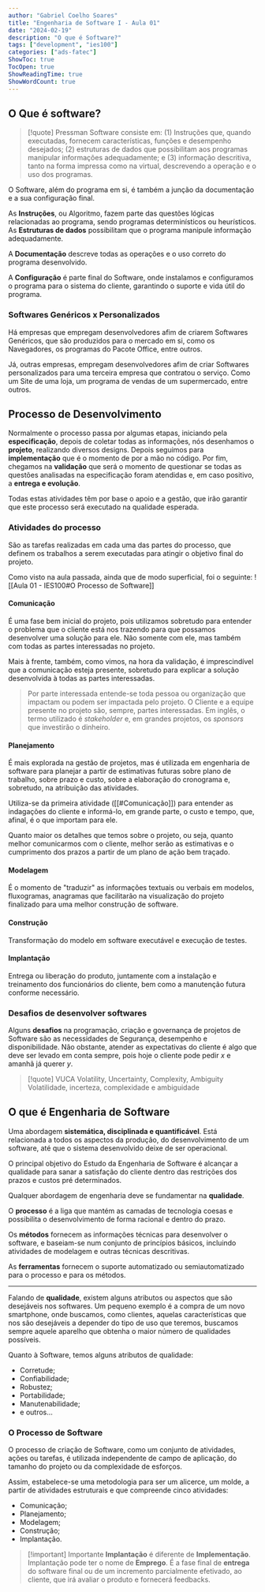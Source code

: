 ```yaml
---
author: "Gabriel Coelho Soares"
title: "Engenharia de Software I - Aula 01"
date: "2024-02-19"
description: "O que é Software?"
tags: ["development", "ies100"]
categories: ["ads-fatec"]
ShowToc: true
TocOpen: true
ShowReadingTime: true
ShowWordCount: true
---
```



## O Que é software?
>
> [!quote] Pressman
> Software consiste em: (1) Instruções que, quando executadas, fornecem características, funções e desempenho desejados; (2) estruturas de dados que possibilitam aos programas manipular informações adequadamente; e (3) informação descritiva, tanto na forma impressa como na virtual, descrevendo a operação e o uso dos programas.

O Software, além do programa em si, é também a junção da documentação e a sua configuração final.

As **Instruções**, ou Algoritmo, fazem parte das questões lógicas relacionadas ao programa, sendo programas determinísticos ou heurísticos. As **Estruturas de dados** possibilitam que o programa manipule informação adequadamente.

A **Documentação** descreve todas as operações e o uso correto do programa desenvolvido.

A **Configuração** é parte final do Software, onde instalamos e configuramos o programa para o sistema do cliente, garantindo o suporte e vida útil do programa.

### Softwares Genéricos x Personalizados

Há empresas que empregam desenvolvedores afim de criarem Softwares Genéricos, que são produzidos para o mercado em si, como os Navegadores, os programas do Pacote Office, entre outros.

Já, outras empresas, empregam desenvolvedores afim de criar Softwares personalizados para uma terceira empresa que contratou o serviço. Como um Site de uma loja, um programa de vendas de um supermercado, entre outros.

## Processo de Desenvolvimento

Normalmente o processo passa por algumas etapas, iniciando pela **especificação**, depois de coletar todas as informações, nós desenhamos o **projeto**, realizando diversos designs. Depois seguimos para **implementação** que é o momento de por a mão no código. Por fim, chegamos na **validação** que será o momento de questionar se todas as questões analisadas na especificação foram atendidas e, em caso positivo, a **entrega e evolução**.

Todas estas atividades têm por base o apoio e a gestão, que irão garantir que este processo será executado na qualidade esperada.

### Atividades do processo

São as tarefas realizadas em cada uma das partes do processo, que definem os trabalhos a serem executadas para atingir o objetivo final do projeto.

Como visto na aula passada, ainda que de modo superficial, foi o seguinte:
![[Aula 01 - IES100#O Processo de Software]]

#### Comunicação

É uma fase bem inicial do projeto, pois utilizamos sobretudo para entender o problema que o cliente está nos trazendo para que possamos desenvolver uma solução para ele. Não somente com ele, mas também com todas as partes interessadas no projeto.

Mais à frente, também, como vimos, na hora da validação, é imprescindível que a comunicação esteja presente, sobretudo para explicar a solução desenvolvida à todas as partes interessadas.

> Por parte interessada entende-se toda pessoa ou organização que impactam ou podem ser impactada pelo projeto. O Cliente e a equipe presente no projeto são, sempre, partes interessadas. Em inglês, o termo utilizado é *stakeholder* e, em grandes projetos, os *sponsors* que investirão o dinheiro.  

#### Planejamento

É mais explorada na gestão de projetos, mas é utilizada em engenharia de software para planejar a partir de estimativas futuras sobre plano de trabalho, sobre prazo e custo, sobre a elaboração do cronograma e, sobretudo, na atribuição das atividades.

Utiliza-se da primeira atividade ([[#Comunicação]]) para entender as indagações do cliente e informá-lo, em grande parte, o custo e tempo, que, afinal, é o que importam para ele.

Quanto maior os detalhes que temos sobre o projeto, ou seja, quanto melhor comunicarmos com o cliente, melhor serão as estimativas e o cumprimento dos prazos a partir de um plano de ação bem traçado.

#### Modelagem

É o momento de "traduzir" as informações textuais ou verbais em modelos, fluxogramas, anagramas que facilitarão na visualização do projeto finalizado para uma melhor construção de software.

#### Construção

Transformação do modelo em software executável e execução de testes.

#### Implantação

Entrega ou liberação do produto, juntamente com a instalação e treinamento dos funcionários do cliente, bem como a manutenção futura conforme necessário.

### Desafios de desenvolver softwares

Alguns **desafios** na programação, criação e governança de projetos de Software são as necessidades de Segurança, desempenho e disponibilidade. Não obstante, atender as expectativas do cliente é algo que deve ser levado em conta sempre, pois hoje o cliente pode pedir $x$ e amanhã já querer $y$.

> [!quote] VUCA
> Volatility, Uncertainty, Complexity, Ambiguity
> Volatilidade, incerteza, complexidade e ambiguidade

## O que é Engenharia de Software

Uma abordagem **sistemática, disciplinada e quantificável**. Está relacionada a todos os aspectos da produção, do desenvolvimento de um software, até que o sistema desenvolvido deixe de ser operacional.

O principal objetivo do Estudo da Engenharia de Software é alcançar a qualidade para sanar a satisfação do cliente dentro das restrições dos prazos e custos pré determinados.

Qualquer abordagem de engenharia deve se fundamentar na **qualidade**.

O **processo** é a liga que mantém as camadas de tecnologia coesas e possibilita o desenvolvimento de forma racional e dentro do prazo.

Os **métodos** fornecem as informações técnicas para desenvolver o software, e baseiam-se num conjunto de princípios básicos, incluindo atividades de modelagem e outras técnicas descritivas.

As **ferramentas** fornecem o suporte automatizado ou semiautomatizado para o processo e para os métodos.

---
Falando de **qualidade**, existem alguns atributos ou aspectos que são desejáveis nos softwares. Um pequeno exemplo é a compra de um novo smartphone, onde buscamos, como clientes, aquelas características que nos são desejáveis a depender do tipo de uso que teremos, buscamos sempre aquele aparelho que obtenha o maior número de qualidades possíveis.

Quanto à Software, temos alguns atributos de qualidade:

- Corretude;
- Confiabilidade;
- Robustez;
- Portabilidade;
- Manutenabilidade;
- e outros...

### O Processo de Software

O processo de criação de Software, como um conjunto de atividades, ações ou tarefas, é utilizada independente de campo de aplicação, do tamanho do projeto ou da complexidade de esforços.

Assim, estabelece-se uma metodologia para ser um alicerce, um molde, a partir de atividades estruturais e que compreende cinco atividades:

- Comunicação;
- Planejamento;
- Modelagem;
- Construção;
- Implantação.

> [!important] Importante
> **Implantação** é diferente de **Implementação**. Implantação pode ter o nome de **Emprego**. É a fase final de **entrega** do software final ou de um incremento parcialmente efetivado, ao cliente, que irá avaliar o produto e fornecerá feedbacks.
